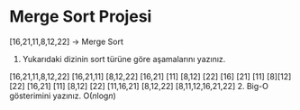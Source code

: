 #  Merge Sort Projesi
[16,21,11,8,12,22] -> Merge Sort

1. Yukarıdaki dizinin sort türüne göre aşamalarını yazınız.

[16,21,11,8,12,22]
[16,21,11] [8,12,22]
[16,21] [11] [8,12] [22]
[16] [21] [11] [8][12] [22]
[16,21] [11] [8,12] [22]
[11,16,21] [8,12,22]
[8,11,12,16,21,22]
2. Big-O gösterimini yazınız.
O($n$log$n$)